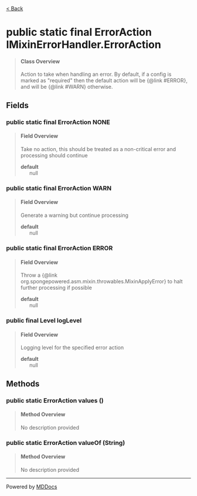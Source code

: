 [< Back](../README.md)
# public static final ErrorAction IMixinErrorHandler.ErrorAction #
>#### Class Overview ####
>Action to take when handling an error. By default, if a config is marked
 as "required" then the default action will be {@link #ERROR}, and will be
 {@link #WARN} otherwise.
## Fields ##
### public static final ErrorAction NONE ###
>#### Field Overview ####
>Take no action, this should be treated as a non-critical error and
 processing should continue
>
>**default**<br />
>&nbsp;&nbsp;&nbsp;&nbsp;&nbsp;&nbsp;null
>
### public static final ErrorAction WARN ###
>#### Field Overview ####
>Generate a warning but continue processing
>
>**default**<br />
>&nbsp;&nbsp;&nbsp;&nbsp;&nbsp;&nbsp;null
>
### public static final ErrorAction ERROR ###
>#### Field Overview ####
>Throw a
 {@link org.spongepowered.asm.mixin.throwables.MixinApplyError} to
 halt further processing if possible
>
>**default**<br />
>&nbsp;&nbsp;&nbsp;&nbsp;&nbsp;&nbsp;null
>
### public final Level logLevel ###
>#### Field Overview ####
>Logging level for the specified error action
>
>**default**<br />
>&nbsp;&nbsp;&nbsp;&nbsp;&nbsp;&nbsp;null
>
## Methods ##
### public static ErrorAction values () ###
>#### Method Overview ####
>No description provided
>
### public static ErrorAction valueOf (String) ###
>#### Method Overview ####
>No description provided
>

---
Powered by [MDDocs](https://github.com/VRCube/MDDocs)